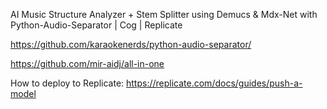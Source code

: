 AI Music Structure Analyzer + Stem Splitter using Demucs & Mdx-Net with Python-Audio-Separator | Cog | Replicate

https://github.com/karaokenerds/python-audio-separator/

https://github.com/mir-aidj/all-in-one

How to deploy to Replicate: https://replicate.com/docs/guides/push-a-model
